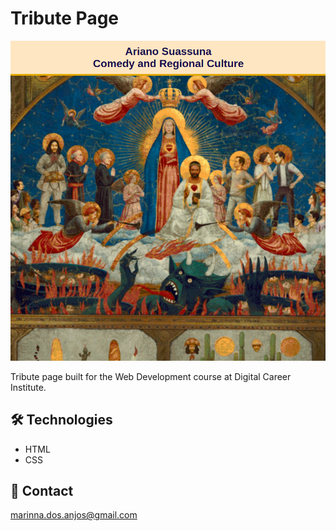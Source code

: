 # Tribute Page

![preview](./.github/preview.png)

Tribute page built for the Web Development course at Digital Career Institute.

## 🛠️ Technologies

- HTML
- CSS

## 🤎 Contact

marinna.dos.anjos@gmail.com

